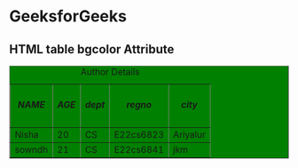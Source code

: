 <!DOCTYPE html>
<html>
 <head>
    <title>
        HTML table bgcolor Attribute
    </title>
</head>
 
<body>
    <h1>GeeksforGeeks</h1>
  <h2>HTML table bgcolor Attribute</h2>
  <table border="1"
           bgcolor="green">
        <caption>
          Author Details
      </caption>
  <tr>
            <th><h5>NAME</h5></th>
            <th><h5>AGE</h5></th>
            <th><h5>dept</h5></th>
            <th><h5>regno</h5></th>
            <th><h5>city</h5></th>
        </tr>
        <tr>
            <td>Nisha</td>
            <td>20</td>
            <td>CS</td>
            <td>E22cs6823</td>
            <td>Ariyalur</td>
        </tr>
        <tr>
            <td>sowndh</td>
            <td>21</td>
            <td>CS</td>
            <td>E22cs6841</td>
            <td>jkm</td>
            </tr>
     </table>
</body>
 </html>





